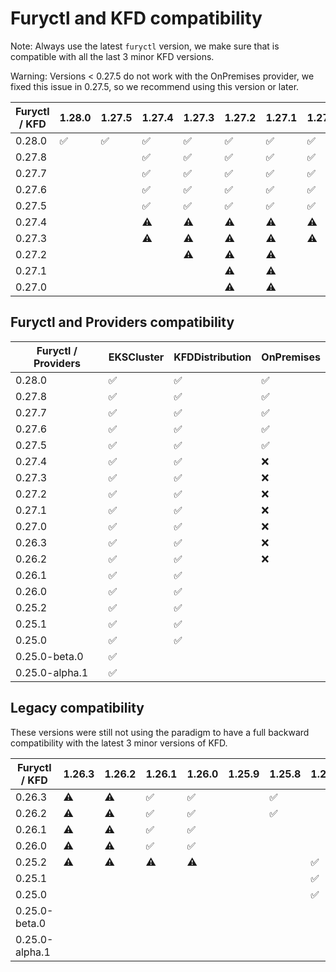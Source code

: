 # Furyctl and KFD compatibility

Note: Always use the latest `furyctl` version, we make sure that is compatible with all the last 3 minor KFD versions.

Warning: Versions < 0.27.5 do not work with the OnPremises provider, we fixed this issue in 0.27.5, so we recommend using this version or later.

| Furyctl / KFD | 1.28.0             | 1.27.5             | 1.27.4             | 1.27.3             | 1.27.2             | 1.27.1             | 1.27.0             | 1.26.6             | 1.26.5             | 1.26.4             | 1.26.3             | 1.25.10            | 1.25.9             | 1.25.8             |
| ------------- | ------------------ | ------------------ | ------------------ | ------------------ | ------------------ | ------------------ | ------------------ | ------------------ | ------------------ | ------------------ | ------------------ | ------------------ | ------------------ | ------------------ |
| 0.28.0        | :white_check_mark: | :white_check_mark: | :white_check_mark: | :white_check_mark: | :white_check_mark: | :white_check_mark: | :white_check_mark: | :white_check_mark: | :white_check_mark: | :white_check_mark: | :white_check_mark: | :white_check_mark: | :white_check_mark: | :white_check_mark: |
| 0.27.8        |                    |                    | :white_check_mark: | :white_check_mark: | :white_check_mark: | :white_check_mark: | :white_check_mark: |                    | :white_check_mark: | :white_check_mark: | :white_check_mark: | :white_check_mark: | :white_check_mark: | :white_check_mark: |
| 0.27.7        |                    |                    | :white_check_mark: | :white_check_mark: | :white_check_mark: | :white_check_mark: | :white_check_mark: |                    | :white_check_mark: | :white_check_mark: | :white_check_mark: | :white_check_mark: | :white_check_mark: | :white_check_mark: |
| 0.27.6        |                    |                    | :white_check_mark: | :white_check_mark: | :white_check_mark: | :white_check_mark: | :white_check_mark: |                    | :white_check_mark: | :white_check_mark: | :white_check_mark: | :white_check_mark: | :white_check_mark: | :white_check_mark: |
| 0.27.5        |                    |                    | :white_check_mark: | :white_check_mark: | :white_check_mark: | :white_check_mark: | :white_check_mark: |                    | :white_check_mark: | :white_check_mark: | :white_check_mark: | :white_check_mark: | :white_check_mark: | :white_check_mark: |
| 0.27.4        |                    |                    | :warning:          | :warning:          | :warning:          | :warning:          | :warning:          |                    | :warning:          | :warning:          | :warning:          | :warning:          | :warning:          | :warning:          
| 0.27.3        |                    |                    | :warning:          | :warning:          | :warning:          | :warning:          | :warning:          |                    | :warning:          | :warning:          | :warning:          | :warning:          | :warning:          | :warning:          
| 0.27.2        |                    |                    |                    | :warning:          | :warning:          | :warning:          |                    |                    | :warning:          | :warning:          |                    | :warning:          | :warning:          | :warning:          
| 0.27.1        |                    |                    |                    |                    | :warning:          | :warning:          |                    |                    | :warning:          | :warning:          |                    | :warning:          | :warning:          | :warning:          
| 0.27.0        |                    |                    |                    |                    | :warning:          | :warning:          |                    |                    | :warning:          | :warning:          |                    | :warning:          | :warning:          | :warning:          

## Furyctl and Providers compatibility

| Furyctl / Providers | EKSCluster         | KFDDistribution    | OnPremises         |
| ------------------- | ------------------ | ------------------ | ------------------ |
| 0.28.0              | :white_check_mark: | :white_check_mark: | :white_check_mark: |
| 0.27.8              | :white_check_mark: | :white_check_mark: | :white_check_mark: |
| 0.27.7              | :white_check_mark: | :white_check_mark: | :white_check_mark: |
| 0.27.6              | :white_check_mark: | :white_check_mark: | :white_check_mark: |
| 0.27.5              | :white_check_mark: | :white_check_mark: | :white_check_mark: |
| 0.27.4              | :white_check_mark: | :white_check_mark: | :x:                |
| 0.27.3              | :white_check_mark: | :white_check_mark: | :x:                |
| 0.27.2              | :white_check_mark: | :white_check_mark: | :x:                |
| 0.27.1              | :white_check_mark: | :white_check_mark: | :x:                |
| 0.27.0              | :white_check_mark: | :white_check_mark: | :x:                |
| 0.26.3              | :white_check_mark: | :white_check_mark: | :x:                |
| 0.26.2              | :white_check_mark: | :white_check_mark: | :x:                |
| 0.26.1              | :white_check_mark: | :white_check_mark: |                    |
| 0.26.0              | :white_check_mark: | :white_check_mark: |                    |
| 0.25.2              | :white_check_mark: | :white_check_mark: |                    |
| 0.25.1              | :white_check_mark: | :white_check_mark: |                    |
| 0.25.0              | :white_check_mark: | :white_check_mark: |                    |
| 0.25.0-beta.0       | :white_check_mark: |                    |                    |
| 0.25.0-alpha.1      | :white_check_mark: |                    |                    |

## Legacy compatibility

These versions were still not using the paradigm to have a full backward compatibility with the latest 3 minor versions of KFD.

| Furyctl / KFD  | 1.26.3             | 1.26.2             | 1.26.1             | 1.26.0             | 1.25.9             | 1.25.8             | 1.25.7             | 1.25.6             | 1.25.5             | 1.25.4             | 1.25.3             | 1.25.2             |
| -------------- | ------------------ | ------------------ | ------------------ | ------------------ | ------------------ | ------------------ | ------------------ | ------------------ | ------------------ | ------------------ | ------------------ | ------------------ |
| 0.26.3         | :warning:          | :warning:          | :white_check_mark: | :white_check_mark: |                    | :white_check_mark: |                    |                    |                    |                    |                    |                    |
| 0.26.2         | :warning:          | :warning:          | :white_check_mark: | :white_check_mark: |                    | :white_check_mark: |                    |                    |                    |                    |                    |                    |
| 0.26.1         | :warning:          | :warning:          | :white_check_mark: | :white_check_mark: |                    |                    |                    |                    |                    |                    |                    |                    |
| 0.26.0         | :warning:          | :warning:          | :white_check_mark: | :white_check_mark: |                    |                    |                    |                    |                    |                    |                    |                    |
| 0.25.2         | :warning:          | :warning:          | :warning:          | :warning:          |                    |                    | :white_check_mark: | :white_check_mark: | :white_check_mark: | :white_check_mark: |                    |                    |
| 0.25.1         |                    |                    |                    |                    |                    |                    | :white_check_mark: | :white_check_mark: | :white_check_mark: | :white_check_mark: |                    |                    |
| 0.25.0         |                    |                    |                    |                    |                    |                    | :white_check_mark: | :white_check_mark: | :white_check_mark: | :white_check_mark: |                    |                    |
| 0.25.0-beta.0  |                    |                    |                    |                    |                    |                    |                    |                    |                    |                    | :white_check_mark: |                    |
| 0.25.0-alpha.1 |                    |                    |                    |                    |                    |                    |                    |                    |                    |                    |                    | :white_check_mark: |
